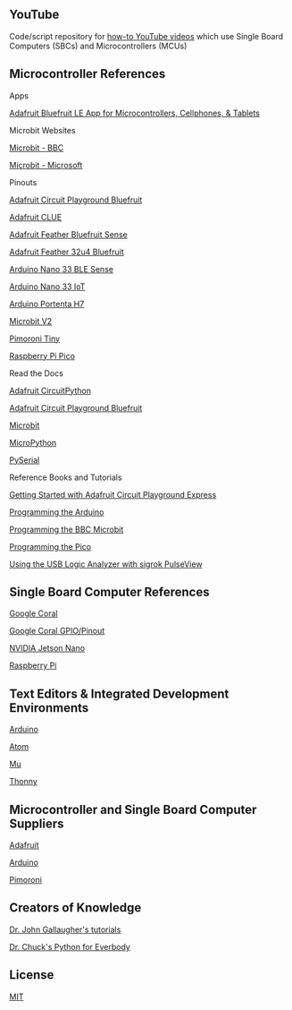 ## YouTube

Code/script repository for [how-to YouTube videos](https://www.youtube.com/channel/UCDuWq2wFqeVII1KC7grySRg) which use Single Board Computers (SBCs) and Microcontrollers (MCUs)

## Microcontroller References

Apps

  [Adafruit Bluefruit LE App for Microcontrollers, Cellphones, & Tablets](https://learn.adafruit.com/bluefruit-le-connect)

Microbit Websites

  [Microbit - BBC](https://microbit.org)

  [Microbit - Microsoft](https://makecode.microbit.org)

Pinouts

   [Adafruit Circuit Playground Bluefruit](https://github.com/AnchorageBot/YouTube/blob/master/pinoutCPB.pdf)

   [Adafruit CLUE](https://github.com/AnchorageBot/YouTube/blob/master/pinoutCLUE.pdf)

   [Adafruit Feather Bluefruit Sense](https://github.com/AnchorageBot/YouTube/blob/master/pinoutFeatherSense.pdf)

   [Adafruit Feather 32u4 Bluefruit](https://github.com/AnchorageBot/YouTube/blob/master/pinoutBlueFeather32copy.png)

   [Arduino Nano 33 BLE Sense](https://github.com/AnchorageBot/YouTube/blob/master/pinoutNANO33sense.pdf)

   [Arduino Nano 33 IoT](https://github.com/AnchorageBot/YouTube/blob/master/pinoutNANO33IoT.pdf)

   [Arduino Portenta H7](https://github.com/AnchorageBot/YouTube/blob/master/pinoutPortentaH7.pdf)
  
   [Microbit V2](https://github.com/AnchorageBot/YouTube/blob/master/pinoutMicrobitV2.pdf)

   [Pimoroni Tiny](https://github.com/AnchorageBot/YouTube/blob/master/pinoutTiny.png)
  
   [Raspberry Pi Pico](https://github.com/AnchorageBot/YouTube/blob/master/pinoutPico.pdf)

Read the Docs

  [Adafruit CircuitPython](https://docs.circuitpython.org/en/latest/docs/index.html)

  [Adafruit Circuit Playground Bluefruit](https://docs.circuitpython.org/projects/circuitplayground/en/5.0.5/index.html)

  [Microbit](https://microbit-micropython.readthedocs.io/en/latest/index.html)
  
  [MicroPython](https://docs.micropython.org/en/latest/)

  [PySerial](https://pyserial.readthedocs.io/en/latest/)
  
Reference Books and Tutorials

  [Getting Started with Adafruit Circuit Playground Express](https://www.adafruit.com/product/3944)
  
  [Programming the Arduino](https://www.adafruit.com/product/1019)
  
  [Programming the BBC Microbit](http://simonmonk.org/prog-mb/)
  
  [Programming the Pico](https://www.adafruit.com/product/5320)
  
  [Using the USB Logic Analyzer with sigrok PulseView](https://learn.sparkfun.com/tutorials/using-the-usb-logic-analyzer-with-sigrok-pulseview)

## Single Board Computer References

[Google Coral](https://coral.ai)

[Google Coral GPIO/Pinout](https://github.com/AnchorageBot/YouTube/blob/master/pinoutCoral.jpeg)

[NVIDIA Jetson Nano](https://developer.nvidia.com/embedded/jetson-nano-developer-kit)

[Raspberry Pi](https://www.raspberrypi.org)

## Text Editors & Integrated Development Environments

[Arduino](https://www.arduino.cc/en/software)

[Atom](https://atom.io)

[Mu](https://codewith.mu)

[Thonny](https://thonny.org)

## Microcontroller and Single Board Computer Suppliers

[Adafruit](https://www.adafruit.com)

[Arduino](https://www.arduino.cc)

[Pimoroni](https://shop.pimoroni.com)

## Creators of Knowledge

[Dr. John Gallaugher's tutorials](https://gallaugher.com)

[Dr. Chuck's Python for Everbody](https://www.py4e.com)

## License
[MIT](https://choosealicense.com/licenses/mit/)
